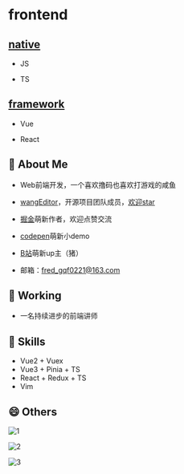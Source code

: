 # frontend

## [native](./native/index.md)

- JS

- TS

## [framework](./framework/index.md)

- Vue

- React

<!--
**qianfengg/qianfengg** is a ✨ _special_ ✨ repository because its `README.md` (this file) appears on your GitHub profile.

Here are some ideas to get you started:

- 🔭 I’m currently working on ...
- 🌱 I’m currently learning ...
- 👯 I’m looking to collaborate on ...
- 🤔 I’m looking for help with ...
- 💬 Ask me about ...
- 📫 How to reach me: ...
- 😄 Pronouns: ...
- ⚡ Fun fact: ...
-->

## 💬 About Me

- Web前端开发，一个喜欢撸码也喜欢打游戏的咸鱼

- [wangEditor](https://www.wangeditor.com/)，开源项目团队成员，[欢迎star](https://github.com/wangeditor-team/wangEditor/)

- [掘金](https://juejin.cn/user/976022056999944/posts)萌新作者，欢迎点赞交流

- [codepen](https://codepen.io/qianfengg)萌新小demo

- [B站](https://space.bilibili.com/2688063)萌新up主（猪）

- 邮箱：<fred_gqf0221@163.com>

## 🔭 Working

- 一名持续进步的前端讲师

## 🌱 Skills

- Vue2 + Vuex
- Vue3 + Pinia + TS
- React + Redux + TS
- Vim

## 😄 Others

![1](https://github-profile-trophy.vercel.app/?username=guqianfeng)

![2](https://github-readme-stats.vercel.app/api/top-langs/?username=guqianfeng&layout=compact)

![3](https://github-readme-stats.vercel.app/api?username=guqianfeng)
